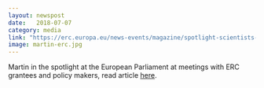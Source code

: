 ```yaml
---
layout: newspost
date:   2018-07-07
category: media
link: "https://erc.europa.eu/news-events/magazine/spotlight-scientists-european-parliament"
image: martin-erc.jpg
---
```


Martin in the spotlight at the European Parliament at meetings with ERC grantees and policy makers, read article [here](https://erc.europa.eu/news-events/magazine/spotlight-scientists-european-parliament).

